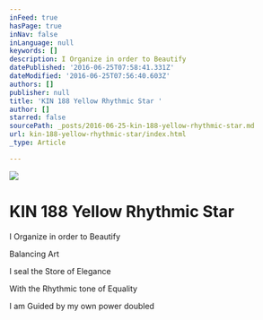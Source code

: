```yaml
---
inFeed: true
hasPage: true
inNav: false
inLanguage: null
keywords: []
description: I Organize in order to Beautify
datePublished: '2016-06-25T07:58:41.331Z'
dateModified: '2016-06-25T07:56:40.603Z'
authors: []
publisher: null
title: 'KIN 188 Yellow Rhythmic Star '
author: []
starred: false
sourcePath: _posts/2016-06-25-kin-188-yellow-rhythmic-star.md
url: kin-188-yellow-rhythmic-star/index.html
_type: Article

---
```

![](https://the-grid-user-content.s3-us-west-2.amazonaws.com/179c7321-ae47-4dc0-bded-3fd49eb05a3a.png)

# KIN 188 Yellow Rhythmic Star 

I Organize in order to Beautify

Balancing Art

I seal the Store of Elegance

With the Rhythmic tone of Equality

I am Guided by my own power doubled